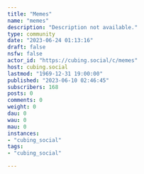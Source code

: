 ```yaml
---
title: "Memes" 
name: "memes"
description: "Description not available."
type: community
date: "2023-06-24 01:13:16"
draft: false
nsfw: false
actor_id: "https://cubing.social/c/memes"
host: cubing.social
lastmod: "1969-12-31 19:00:00"
published: "2023-06-10 02:46:45"
subscribers: 168
posts: 0
comments: 0
weight: 0
dau: 0
wau: 0
mau: 0
instances:
- "cubing_social"
tags: 
- "cubing_social"

---
```

